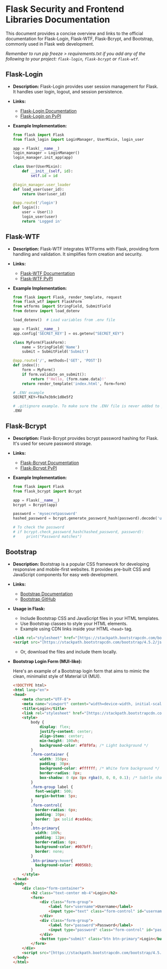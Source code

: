 # Flask Security and Frontend Libraries Documentation

This document provides a concise overview and links to the official documentation for Flask-Login, Flask-WTF, Flask-Bcrypt, and Bootstrap, commonly used in Flask web development.

_Remember to run pip freeze > requirements.txt if you add any of the following to your project: ```flask-login```, ```flask-bcrypt``` or ```flask-wtf```._

## Flask-Login

* **Description:** Flask-Login provides user session management for Flask. It handles user login, logout, and session persistence.
* **Links:**
    * [Flask-Login Documentation](https://flask-login.readthedocs.io/en/latest/)
    * [Flask-Login on PyPI](https://pypi.org/project/Flask-Login/)
* **Example Implementation:**

    ```python
    from flask import Flask
    from flask_login import LoginManager, UserMixin, login_user

    app = Flask(__name__)
    login_manager = LoginManager()
    login_manager.init_app(app)

    class User(UserMixin):
        def __init__(self, id):
            self.id = id

    @login_manager.user_loader
    def load_user(user_id):
        return User(user_id)

    @app.route('/login')
    def login():
        user = User(1)
        login_user(user)
        return 'Logged in'
    ```

## Flask-WTF

* **Description:** Flask-WTF integrates WTForms with Flask, providing form handling and validation. It simplifies form creation and security.
* **Links:**
    * [Flask-WTF Documentation](https://flask-wtf.readthedocs.io/en/latest/)
    * [Flask-WTF PyPI](https://pypi.org/project/Flask-WTF/)
* **Example Implementation:**

    ```python
    from flask import Flask, render_template, request
    from flask_wtf import FlaskForm
    from wtforms import StringField, SubmitField
    from dotenv import load_dotenv

    load_dotenv()  # Load variables from .env file

    app = Flask(__name__)
    app.config['SECRET_KEY'] = os.getenv("SECRET_KEY")

    class MyForm(FlaskForm):
        name = StringField('Name')
        submit = SubmitField('Submit')

    @app.route('/', methods=['GET', 'POST'])
    def index():
        form = MyForm()
        if form.validate_on_submit():
            return f'Hello, {form.name.data}!'
        return render_template('index.html', form=form)
    ```

    ```python
    # .ENV example
    SECRET_KEY=f8a7e3b9c1d8e5f2
    ```

    ```python
    # .gitignore example. To make sure the .ENV file is never added to your repo
    .ENV
    ```

## Flask-Bcrypt

* **Description:** Flask-Bcrypt provides bcrypt password hashing for Flask. It's used for secure password storage.
* **Links:**
    * [Flask-Bcrypt Documentation](https://flask-bcrypt.readthedocs.io/en/latest/)
    * [Flask-Bcrypt PyPI](https://pypi.org/project/Flask-Bcrypt/)
* **Example Implementation:**

    ```python
    from flask import Flask
    from flask_bcrypt import Bcrypt

    app = Flask(__name__)
    bcrypt = Bcrypt(app)

    password = 'mysecretpassword'
    hashed_password = bcrypt.generate_password_hash(password).decode('utf-8')

    # To check the password
    # if bcrypt.check_password_hash(hashed_password, password):
    #     print("Password matches")
    ```

## Bootstrap

* **Description:** Bootstrap is a popular CSS framework for developing responsive and mobile-first websites. It provides pre-built CSS and JavaScript components for easy web development.
* **Links:**
    * [Bootstrap Documentation](https://getbootstrap.com/)
    * [Bootstrap GitHub](https://github.com/twbs/bootstrap)
* **Usage in Flask:**
    * Include Bootstrap CSS and JavaScript files in your HTML templates.
    * Use Bootstrap classes to style your HTML elements.
    * Example using CDN links inside your HTML `<head>` tag.
    ```html
    <link rel="stylesheet" href="[https://stackpath.bootstrapcdn.com/bootstrap/4.5.2/css/bootstrap.min.css](https://stackpath.bootstrapcdn.com/bootstrap/4.5.2/css/bootstrap.min.css)">
    <script src="[https://stackpath.bootstrapcdn.com/bootstrap/4.5.2/js/bootstrap.min.js](https://stackpath.bootstrapcdn.com/bootstrap/4.5.2/js/bootstrap.min.js)"></script>
    ```
    * Or, download the files and include them locally.
* **Bootstrap Login Form (MUI-like):**

    Here's an example of a Bootstrap login form that aims to mimic the clean, minimalist style of Material UI (MUI).

    ```html
    <!DOCTYPE html>
    <html lang="en">
    <head>
        <meta charset="UTF-8">
        <meta name="viewport" content="width=device-width, initial-scale=1.0">
        <title>Login</title>
        <link rel="stylesheet" href="[https://stackpath.bootstrapcdn.com/bootstrap/4.5.2/css/bootstrap.min.css](https://stackpath.bootstrapcdn.com/bootstrap/4.5.2/css/bootstrap.min.css)">
        <style>
            body {
                display: flex;
                justify-content: center;
                align-items: center;
                min-height: 100vh;
                background-color: #f8f9fa; /* Light background */
            }
            .form-container {
                width: 350px;
                padding: 30px;
                background-color: #ffffff; /* White form background */
                border-radius: 8px;
                box-shadow: 0 4px 8px rgba(0, 0, 0, 0.1); /* Subtle shadow */
            }
            .form-group label {
              font-weight: 500;
              margin-bottom: 5px;
            }
            .form-control{
              border-radius: 6px;
              padding: 10px;
              border: 1px solid #ced4da;
            }
            .btn-primary{
              width: 100%;
              padding: 12px;
              border-radius: 6px;
              background-color: #007bff;
              border: none;
            }
            .btn-primary:hover{
              background-color: #0056b3;
            }
        </style>
    </head>
    <body>
        <div class="form-container">
            <h2 class="text-center mb-4">Login</h2>
            <form>
                <div class="form-group">
                    <label for="username">Username</label>
                    <input type="text" class="form-control" id="username" placeholder="Enter username">
                </div>
                <div class="form-group">
                    <label for="password">Password</label>
                    <input type="password" class="form-control" id="password" placeholder="Enter password">
                </div>
                <button type="submit" class="btn btn-primary">Login</button>
            </form>
        </div>
        <script src="[https://stackpath.bootstrapcdn.com/bootstrap/4.5.2/js/bootstrap.min.js](https://stackpath.bootstrapcdn.com/bootstrap/4.5.2/js/bootstrap.min.js)"></script>
    </body>
    </html>
    ```

